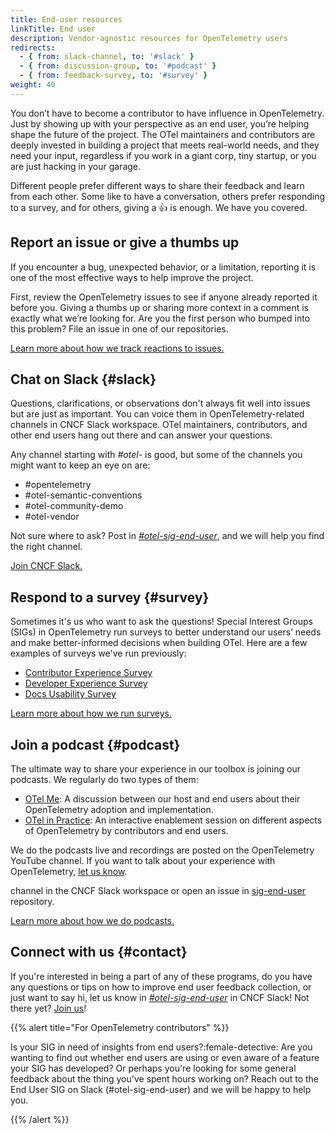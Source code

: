```yaml
---
title: End-user resources
linkTitle: End user
description: Vendor-agnostic resources for OpenTelemetry users
redirects:
  - { from: slack-channel, to: '#slack' }
  - { from: discussion-group, to: '#podcast' }
  - { from: feedback-survey, to: '#survey' }
weight: 40
---
```


You don’t have to become a contributor to have influence in OpenTelemetry. Just
by showing up with your perspective as an end user, you’re helping shape the
future of the project. The OTel maintainers and contributors are deeply invested
in building a project that meets real-world needs, and they need your input,
regardless if you work in a giant corp, tiny startup, or you are just hacking in
your garage.

Different people prefer different ways to share their feedback and learn from
each other. Some like to have a conversation, others prefer responding to a
survey, and for others, giving a 👍 is enough. We have you covered.

## Report an issue or give a thumbs up

If you encounter a bug, unexpected behavior, or a limitation, reporting it is
one of the most effective ways to help improve the project.

First, review the OpenTelemetry issues to see if anyone already reported it
before you. Giving a thumbs up or sharing more context in a comment is exactly
what we’re looking for. Are you the first person who bumped into this problem?
File an issue in one of our repositories.

<!--➡️ TODO: Add a CTA "Review issues" linking to a list of projects in OTel org ) -->

[Learn more about how we track reactions to issues.](issue-participation/)

## Chat on Slack {#slack}

Questions, clarifications, or observations don't always fit well into issues but
are just as important. You can voice them in OpenTelemetry-related channels in
CNCF Slack workspace. OTel maintainers, contributors, and other end users hang
out there and can answer your questions.

Any channel starting with _#otel-_ is good, but some of the channels you might
want to keep an eye on are:

- #opentelemetry
- #otel-semantic-conventions
- #otel-community-demo
- #otel-vendor

Not sure where to ask? Post in [_#otel-sig-end-user_](https://cloud-native.slack.com/archives/C01RT3MSWGZ), and we will help you find the
right channel.

[Join CNCF Slack.](https://communityinviter.com/apps/cloud-native/cncf)

<!--➡️ TODO: Turn link to a button -->

## Respond to a survey {#survey}

Sometimes it's us who want to ask the questions! Special Interest Groups (SIGs)
in OpenTelemetry run surveys to better understand our users’ needs and make
better-informed decisions when building OTel. Here are a few examples of surveys
we've run previously:

- [Contributor Experience Survey](/blog/2025/contribex-survey-results/)
- [Developer Experience Survey](/blog/2025/devex-survey/)
- [Docs Usability Survey](/blog/2024/otel-docs-survey/)
<!--➡️ TODO: Turn links into embeds-->

[Learn more about how we run surveys.](https://github.com/open-telemetry/sig-end-user/tree/main/end-user-surveys)

## Join a podcast {#podcast}

The ultimate way to share your experience in our toolbox is joining our
podcasts. We regularly do two types of them:

- [OTel Me](https://www.youtube.com/playlist?list=PLVYDBkQ1TdywIl9xKEo5_u7zlwY38dW43):
  A discussion between our host and end users about their OpenTelemetry adoption
  and implementation.
- [OTel in Practice](https://www.youtube.com/playlist?list=PLVYDBkQ1TdyxKgdGE4ThYLkNRCuLLYy9x):
  An interactive enablement session on different aspects of OpenTelemetry
  by contributors and end users.
  <!--➡️ TODO: Turn links into embeds-->

We do the podcasts live and recordings are posted on the OpenTelemetry YouTube
channel. If you want to talk about your experience with OpenTelemetry, [let us
know](#contact).

channel in the CNCF Slack workspace or open an issue in [sig-end-user]
repository.

[Learn more about how we do podcasts.](interviews-feedback/)

## Connect with us {#contact}

If you're interested in being a part of any of these programs, do you have any questions or tips on how to improve end user feedback collection, or just want to say hi, let us know in [_#otel-sig-end-user_](https://cloud-native.slack.com/archives/C01RT3MSWGZ) in CNCF Slack! Not there yet?
[Join us](https://communityinviter.com/apps/cloud-native/cncf)!

{{% alert title="For OpenTelemetry contributors" %}}

Is your SIG in need of insights from end users?:female-detective: Are you
wanting to find out whether end users are using or even aware of a feature your
SIG has developed? Or perhaps you're looking for some general feedback about the
thing you've spent hours working on? Reach out to the End User SIG on Slack
(#otel-sig-end-user) and we will be happy to help you.

{{% /alert %}}

[sig-end-user]: https://github.com/open-telemetry/sig-end-user
